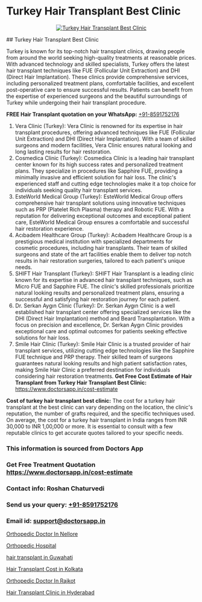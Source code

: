 # Turkey Hair Transplant Best Clinic

<p align="center">
  <a href="https://doctorsapp.co.in/treatment/hair-transplant">
    <img src="https://doctorsapp.co.in/uploads/treatment_image/transplant.jpg" alt="Turkey Hair Transplant Best Clinic">
  </a>
</p>
## Turkey Hair Transplant Best Clinic

Turkey is known for its top-notch hair transplant clinics, drawing people from around the world seeking high-quality treatments at reasonable prices. With advanced technology and skilled specialists, Turkey offers the latest hair transplant techniques like FUE (Follicular Unit Extraction) and DHI (Direct Hair Implantation). These clinics provide comprehensive services, including personalized treatment plans, comfortable facilities, and excellent post-operative care to ensure successful results. Patients can benefit from the expertise of experienced surgeons and the beautiful surroundings of Turkey while undergoing their hair transplant procedure.

**FREE Hair Transplant quotation on your WhatsApp:**  [+91-8591752176](https://api.whatsapp.com/send?phone=8591752176)

1) Vera Clinic (Turkey): Vera Clinic is renowned for its expertise in hair transplant procedures, offering advanced techniques like FUE (Follicular Unit Extraction) and DHI (Direct Hair Implantation). With a team of skilled surgeons and modern facilities, Vera Clinic ensures natural looking and long lasting results for hair restoration.
2) Cosmedica Clinic (Turkey): Cosmedica Clinic is a leading hair transplant center known for its high success rates and personalized treatment plans. They specialize in procedures like Sapphire FUE, providing a minimally invasive and efficient solution for hair loss. The clinic's experienced staff and cutting edge technologies make it a top choice for individuals seeking quality hair transplant services.
3) EsteWorld Medical Group (Turkey): EsteWorld Medical Group offers comprehensive hair transplant solutions using innovative techniques such as PRP (Platelet Rich Plasma) therapy and Robotic FUE. With a reputation for delivering exceptional outcomes and exceptional patient care, EsteWorld Medical Group ensures a comfortable and successful hair restoration experience.
4) Acıbadem Healthcare Group (Turkey): Acıbadem Healthcare Group is a prestigious medical institution with specialized departments for cosmetic procedures, including hair transplants. Their team of skilled surgeons and state of the art facilities enable them to deliver top notch results in hair restoration surgeries, tailored to each patient's unique needs.
5) SHIFT Hair Transplant (Turkey): SHIFT Hair Transplant is a leading clinic known for its expertise in advanced hair transplant techniques, such as Micro FUE and Sapphire FUE. The clinic's skilled professionals prioritize natural looking results and personalized treatment plans, ensuring a successful and satisfying hair restoration journey for each patient.
6) Dr. Serkan Aygın Clinic (Turkey): Dr. Serkan Aygın Clinic is a well established hair transplant center offering specialized services like the DHI (Direct Hair Implantation) method and Beard Transplantation. With a focus on precision and excellence, Dr. Serkan Aygın Clinic provides exceptional care and optimal outcomes for patients seeking effective solutions for hair loss.
7) Smile Hair Clinic (Turkey): Smile Hair Clinic is a trusted provider of hair transplant services, utilizing cutting edge technologies like the Sapphire FUE technique and PRP therapy. Their skilled team of surgeons guarantees natural looking results and high patient satisfaction rates, making Smile Hair Clinic a preferred destination for individuals considering hair restoration treatments.
**Get Free Cost Estimate of Hair Transplant from Turkey Hair Transplant Best Clinic:** https://www.doctorsapp.in/cost-estimate

**Cost of turkey hair transplant best clinic:**
The cost for a turkey hair transplant at the best clinic can vary depending on the location, the clinic's reputation, the number of grafts required, and the specific techniques used. On average, the cost for a turkey hair transplant in India ranges from INR 30,000 to INR 1,00,000 or more. It is essential to consult with a few reputable clinics to get accurate quotes tailored to your specific needs.

### This information is sourced from Doctors App 
### Get Free Treatment Quotation https://www.doctorsapp.in/cost-estimate
### Contact info: Roshan Chaturvedi 
### Send us your query: [+91-8591752176](https://api.whatsapp.com/send?phone=8591752176) 
### Email id: support@doctorsapp.in

[Orthopedic Doctor In Nellore](https://www.linkedin.com/pulse/orthopedic-doctor-nellore-doctorsapp-khulna-1ra4e?trackingId=qRf8uoAYlR46rJjYehvptw%3D%3D&lipi=urn%3Ali%3Apage%3Ad_flagship3_company_admin%3BEfzsr1%2BmQ6eR1XkJR7MU1A%3D%3D)

[Orthopedic Hospital](https://www.linkedin.com/pulse/orthopedic-hospital-doctorsapp-khulna-ocyne/?lipi=urn%3Ali%3Apage%3Ad_flagship3_publishing_published%3B6s0HL1EnS62Kk1Ppug3b7A%3D%3D)

[hair transplant in Guwahati](https://medium.com/@kushalrao10/hair-transplant-in-guwahati-41bff97e3ce0)

[Hair Transplant Cost in Kolkata](https://medium.com/@vanshmehar12/hair-transplant-cost-in-kolkata-e8e638faccb2)

[Orthopedic Doctor In Rajkot](https://doctors-apps.github.io/doctorsapp/orthopedic-doctor-in-rajkot)

[Hair Transplant Clinic in Hyderabad](https://doctors-apps.github.io/doctorsapp/hair-transplant-clinic-in-hyderabad)


